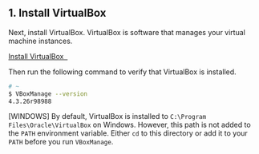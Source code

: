 ## 1. Install VirtualBox

Next, install VirtualBox. VirtualBox is software that manages your virtual machine instances.

<a class='accent-button radius' href='https://www.virtualbox.org/wiki/Downloads' target='_blank'>Install VirtualBox&nbsp;&nbsp;<i class='fa fa-external-link'></i></a>

Then run the following command to verify that VirtualBox is installed.

```bash
# ~
$ VBoxManage --version
4.3.26r98988
```

[WINDOWS] By default, VirtualBox is installed to <code class="file-path">C:\Program Files\Oracle\VirtualBox</code> on Windows. However, this path is not added to the `PATH` environment variable. Either `cd` to this directory or add it to your `PATH` before you run `VBoxManage`.
